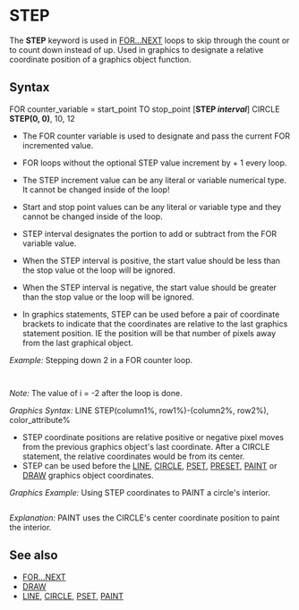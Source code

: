 # STEP

The **STEP** keyword is used in [FOR...NEXT](FOR...NEXT.md) loops to skip through the count or to count down instead of up. Used in graphics to designate a relative coordinate position of a graphics object function.

  

## Syntax

FOR counter_variable = start_point TO stop_point [**STEP *interval***]
CIRCLE **STEP(0, 0)**, 10, 12
  

* The FOR counter variable is used to designate and pass the current FOR incremented value.
* FOR loops without the optional STEP value increment by + 1 every loop.
* The STEP increment value can be any literal or variable numerical type. It cannot be changed inside of the loop!
* Start and stop point values can be any literal or variable type and they cannot be changed inside of the loop.
* STEP interval designates the portion to add or subtract from the FOR variable value.

* When the STEP interval is positive, the start value should be less than the stop value ot the loop will be ignored.
* When the STEP interval is negative, the start value should be greater than the stop value or the loop will be ignored.

* In graphics statements, STEP can be used before a pair of coordinate brackets to indicate that the coordinates are relative to the last graphics statement position. IE the position will be that number of pixels away from the last graphical object.

  

*Example:* Stepping down 2 in a FOR counter loop.

``` [FOR...NEXT](FOR...NEXT.md) i = 10 [TO](TO.md) 0 STEP -2   [PRINT](PRINT.md) i; [NEXT](NEXT.md)  
```

``` 10 8 6 4 2 0  
```

*Note:* The value of i = -2 after the loop is done.
  

*Graphics Syntax:* LINE STEP(column1%, row1%)-(column2%, row2%), color_attribute%
  

* STEP coordinate positions are relative positive or negative pixel moves from the previous graphics object's last coordinate. After a CIRCLE statement, the relative coordinates would be from its center.
* STEP can be used before the [LINE](LINE.md), [CIRCLE](CIRCLE.md), [PSET](PSET.md), [PRESET](PRESET.md), [PAINT](PAINT.md) or [DRAW](DRAW.md) graphics object coordinates.

  

*Graphics Example:* Using STEP coordinates to PAINT a circle's interior.

``` [SCREEN](SCREEN.md) 12 [CIRCLE](CIRCLE.md) (100, 100), 50, 12 [PAINT](PAINT.md) STEP(0, 0), 13, 12  
```

*Explanation:* PAINT uses the CIRCLE's center coordinate position to paint the interior.
  

## See also

* [FOR...NEXT](FOR...NEXT.md)
* [DRAW](DRAW.md)
* [LINE](LINE.md), [CIRCLE](CIRCLE.md), [PSET](PSET.md), [PAINT](PAINT.md)

  
